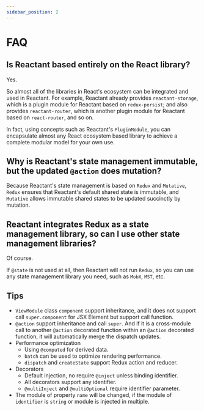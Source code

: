 ```yaml
---
sidebar_position: 2
---
```


# FAQ

## Is Reactant based entirely on the React library?

Yes.

So almost all of the libraries in React's ecosystem can be integrated and used in Reactant. For example, Reactant already provides `reactant-storage`, which is a plugin module for Reactant based on `redux-persist`; and also provides `reactant-router`, which is another plugin module for Reactant based on `react-router`, and so on. 

In fact, using concepts such as Reactant's `PluginModule`, you can encapsulate almost any React ecosystem based library to achieve a complete modular model for your own use.

## Why is Reactant's state management immutable, but the updated `@action` does mutation?

Because Reactant's state management is based on `Redux` and `Mutative`, `Redux` ensures that Reactant's default shared state is immutable, and `Mutative` allows immutable shared states to be updated succinctly by mutation.

## Reactant integrates Redux as a state management library, so can I use other state management libraries?

Of course.

If `@state` is not used at all, then Reactant will not run `Redux`, so you can use any state management library you need, such as `MobX`, `MST`, etc.

## Tips

- `ViewModule` class `component` support inheritance, and it does not support call `super.component` for JSX Element but support call function.
- `@action` support inheritance and call `super`. And if it is a cross-module call to another `@action` decorated function within an `@action` decorated function, it will automatically merge the dispatch updates.
- Performance optimization
  - Using `@computed` for derived data.
  - `batch` can be used to optimize rendering performance.
  - `dispatch` and `createState` support Redux action and reducer.
- Decorators
  - Default injection, no require `@inject` unless binding identifier.
  - All decorators support any identifier.
  - `@multiInject` and `@multiOptional` require identifier parameter.
- The module of property `name` will be changed, if the module of `identifier` is `string` or module is injected in multiple.
